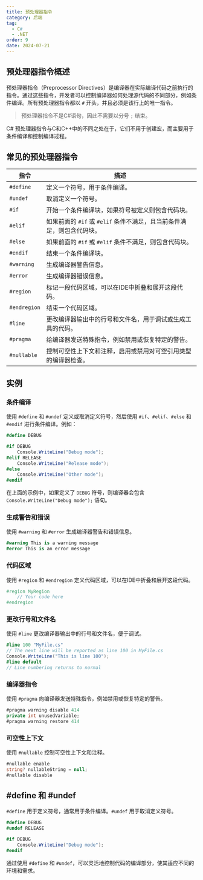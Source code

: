 ```yaml
---
title: 预处理器指令
category: 后端
tag:
  - C#
  - .NET
order: 9
date: 2024-07-21
---
```


## 预处理器指令概述

预处理器指令（Preprocessor Directives）是编译器在实际编译代码之前执行的指令。通过这些指令，开发者可以控制编译器如何处理源代码的不同部分，例如条件编译。所有预处理器指令都以 `#` 开头，并且必须是该行上的唯一指令。

> 预处理器指令不是C#语句，因此不需要以分号 `;` 结束。

C# 预处理器指令与C和C++中的不同之处在于，它们不用于创建宏，而主要用于条件编译和控制编译过程。

## 常见的预处理器指令

| 指令         | 描述                                                         |
| ------------ | ------------------------------------------------------------ |
| `#define`    | 定义一个符号，用于条件编译。                                 |
| `#undef`     | 取消定义一个符号。                                           |
| `#if`        | 开始一个条件编译块，如果符号被定义则包含代码块。             |
| `#elif`      | 如果前面的 `#if` 或 `#elif` 条件不满足，且当前条件满足，则包含代码块。 |
| `#else`      | 如果前面的 `#if` 或 `#elif` 条件不满足，则包含代码块。       |
| `#endif`     | 结束一个条件编译块。                                         |
| `#warning`   | 生成编译器警告信息。                                         |
| `#error`     | 生成编译器错误信息。                                         |
| `#region`    | 标记一段代码区域，可以在IDE中折叠和展开这段代码。            |
| `#endregion` | 结束一个代码区域。                                           |
| `#line`      | 更改编译器输出中的行号和文件名，用于调试或生成工具的代码。   |
| `#pragma`    | 给编译器发送特殊指令，例如禁用或恢复特定的警告。             |
| `#nullable`  | 控制可空性上下文和注释，启用或禁用对可空引用类型的编译器检查。 |

## 实例

### 条件编译

使用 `#define` 和 `#undef` 定义或取消定义符号，然后使用 `#if`、`#elif`、`#else` 和 `#endif` 进行条件编译。例如：

```csharp
#define DEBUG

#if DEBUG
    Console.WriteLine("Debug mode");
#elif RELEASE
    Console.WriteLine("Release mode");
#else
    Console.WriteLine("Other mode");
#endif
```

在上面的示例中，如果定义了 `DEBUG` 符号，则编译器会包含 `Console.WriteLine("Debug mode");` 语句。

### 生成警告和错误

使用 `#warning` 和 `#error` 生成编译器警告和错误信息。

```csharp
#warning This is a warning message
#error This is an error message
```

### 代码区域

使用 `#region` 和 `#endregion` 定义代码区域，可以在IDE中折叠和展开这段代码。

```csharp
#region MyRegion
    // Your code here
#endregion
```

### 更改行号和文件名

使用 `#line` 更改编译器输出中的行号和文件名，便于调试。

```csharp
#line 100 "MyFile.cs"
// The next line will be reported as line 100 in MyFile.cs
Console.WriteLine("This is line 100");
#line default
// Line numbering returns to normal
```

### 编译器指令

使用 `#pragma` 向编译器发送特殊指令，例如禁用或恢复特定的警告。

```csharp
#pragma warning disable 414
private int unusedVariable;
#pragma warning restore 414
```

### 可空性上下文

使用 `#nullable` 控制可空性上下文和注释。

```csharp
#nullable enable
string? nullableString = null;
#nullable disable
```

## #define 和 #undef

`#define` 用于定义符号，通常用于条件编译。`#undef` 用于取消定义符号。

```csharp
#define DEBUG
#undef RELEASE

#if DEBUG
    Console.WriteLine("Debug mode");
#endif
```

通过使用 `#define` 和 `#undef`，可以灵活地控制代码的编译部分，使其适应不同的环境和需求。

